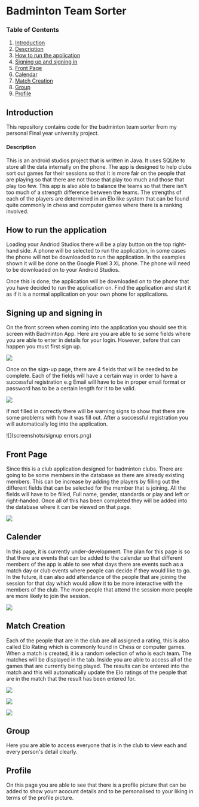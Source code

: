 # Badminton Team Sorter

### Table of Contents

1. [Introduction](#Introduction)
2. [Description](#Description)
3. [How to run the application](#How-to-run-the-application)
4. [Signing up and signing in](#Signing-up-and-signing-in)
5. [Front Page](#Front-Page)
6. [Calendar](#Calendar)
7. [Match Creation](#Match-creation)
8. [Group](#Group)
9. [Profile](#Profile)

## Introduction

This repository contains code for the badminton team sorter from my personal Final year university
project.

#### Description

This is an android studios project that is written in Java. It uses SQLite to store all the data internally
on the phone. The app is designed to help clubs sort out games for their sessions so that it is more
fair on the people that are playing so that there are not those that play too much and those that
play too few. This app is also able to balance the teams so that there isn't too much of a strength
difference between the teams. The strengths of each of the players are determined in an Elo like system
that can be found quite commonly in chess and computer games where there is a ranking involved. 

## How to run the application

Loading your Andriod Studios there will be a play button on the top right-hand side. A phone will be selected to run the
application, in some cases the phone will not be downloaded to run the application. In the examples shown it will be 
done on the Google Pixel 3 XL phone. The phone will need to be downloaded on to your Android Studios. 

Once this is done, the application will be downloaded on to the phone that you have decided to run the application on.
Find the application and start it as if it is a normal application on your own phone for applications.

## Signing up and signing in

On the front screen when coming into the application you should see this screen with Badminton App. Here are you are able
to se some fields where you are able to enter in details for your login. However, before that can happen you must first 
sign up. 

![](screenshots/login.png)

Once on the sign-up page, there are 4 fields that will be needed to be complete. Each of the fields will have a certain 
way in order to have a successful registration e.g Email will have to be in proper email format or password has to be a 
certain length for it to be valid.

![](screenshots/signup.png) 

If not filled in correctly there will be warning signs to show that there are some
problems with how it was fill out. After a successful registration you will automatically log into the application.

![](screenshots/signup errors.png)

## Front Page

Since this is a club application designed for badminton clubs. There are going to be some members in the database as there
are already existing members. This can be increase by adding the players by filling out the different fields that can be 
selected for the member that is joining. All the fields will have to be filled, Full name, gender, standards or play and 
left or right-handed. Once all of this has been completed they will be added into the database where it can be viewed on
that page. 

![](screenshots/frontpage.png)
## Calender

In this page, it is currently under-development. The plan for this page is so that there are events that can be added to
the calendar so that different members of the app is able to see what days there are events such as a match day or club
events where people can decide if they would like to go. In the future, it can also add attendance of the people that are 
joining the session for that day which would allow it to be more interactive with the members of the club. The more people
that attend the session more people are more likely to join the session. 

![](screenshots/calendar.png)

## Match Creation

Each of the people that are in the club are all assigned a rating, this is also called Elo Rating which is commonly found
in Chess or computer games. When a match is created, it is a random selection of who is each team. The matches will be 
displayed in the tab. Inside you are able to access all of the games that are currently being played. The results can be
entered into the match and this will automatically update the Elo ratings of the people that are in the match that the 
result has been entered for. 

![](screenshots/matchpage.png)

![](screenshots/matchteamexample.png)

![](screenshots/matchgame.png)

## Group

Here you are able to access everyone that is in the club to view each and every person's detail clearly.

## Profile

On this page you are able to see that there is a profile picture that can be added to show yourr acocunt details and to be
personalised to your liking in terms of the profile picture.



